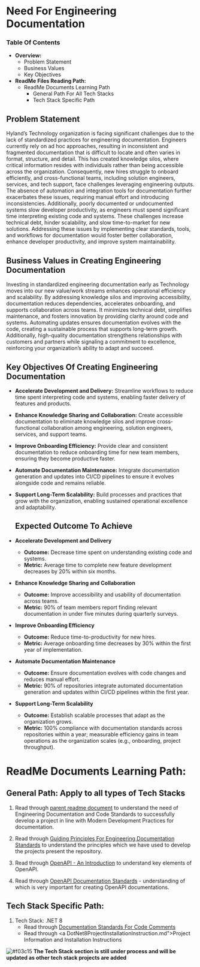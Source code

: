 # Need For Engineering Documentation

### Table Of Contents
* **Overview:**
  - Problem Statement
  - Business Values
  - Key Objectives
* **ReadMe Files Reading Path:**
  - ReadMe Documents Learning Path
    - General Path For All Tech Stacks
    - Tech Stack Specific Path

## Problem Statement
Hyland’s Technology organization is facing significant challenges due to the lack of standardized practices for engineering documentation. Engineers currently rely on ad hoc approaches, resulting in inconsistent and fragmented documentation that is difficult to locate and often varies in format, structure, and detail. This has created knowledge silos, where critical information resides with individuals rather than being accessible across the organization. Consequently, new hires struggle to onboard efficiently, and cross-functional teams, including solution engineers, services, and tech support, face challenges leveraging engineering outputs. The absence of automation and integration tools for documentation further exacerbates these issues, requiring manual effort and introducing inconsistencies. Additionally, poorly documented or undocumented systems slow developer productivity, as engineers must spend significant time interpreting existing code and systems. These challenges increase technical debt, hinder scalability, and slow time-to-market for new solutions. Addressing these issues by implementing clear standards, tools, and workflows for documentation would foster better collaboration, enhance developer productivity, and improve system maintainability.
## Business Values in Creating Engineering Documentation
Investing in standardized engineering documentation early as Technology moves into our new value/work streams enhances operational efficiency and scalability. By addressing knowledge silos and improving accessibility, documentation reduces dependencies, accelerates onboarding, and supports collaboration across teams. It minimizes technical debt, simplifies maintenance, and fosters innovation by providing clarity around code and systems. Automating updates ensures documentation evolves with the code, creating a sustainable process that supports long-term growth. Additionally, high-quality documentation strengthens relationships with customers and partners while signaling a commitment to excellence, reinforcing your organization’s ability to adapt and succeed.
## Key Objectives Of Creating Engineering Documentation
* **Accelerate Development and Delivery:** Streamline workflows to reduce time spent interpreting code and systems, enabling faster delivery of features and products.

* **Enhance Knowledge Sharing and Collaboration:** Create accessible documentation to eliminate knowledge silos and improve cross-functional collaboration among engineering, solution engineers, services, and support teams.

* **Improve Onboarding Efficiency:** Provide clear and consistent documentation to reduce onboarding time for new team members, ensuring they become productive faster.

* **Automate Documentation Maintenance:** Integrate documentation generation and updates into CI/CD pipelines to ensure it evolves alongside code and remains reliable.

* **Support Long-Term Scalability:** Build processes and practices that grow with the organization, enabling sustained operational excellence and adaptability.
  ## Expected Outcome To Achieve
* **Accelerate Development and Delivery**
  - **Outcome:** Decrease time spent on understanding existing code and systems.
  - **Metric:** Average time to complete new feature development decreases by 20% within six months.

* **Enhance Knowledge Sharing and Collaboration**
  - **Outcome:** Improve accessibility and usability of documentation across teams.
  - **Metric:** 90% of team members report finding relevant documentation in under five minutes during quarterly surveys.

* **Improve Onboarding Efficiency**
  - **Outcome:** Reduce time-to-productivity for new hires.
  - **Metric:** Average onboarding time decreases by 30% within the first year of implementation.

* **Automate Documentation Maintenance**
  - **Outcome:** Ensure documentation evolves with code changes and reduces manual effort.
  - **Metric:** 90% of repositories integrate automated documentation generation and updates within CI/CD pipelines within the first year.

* **Support Long-Term Scalability**
  - **Outcome:** Establish scalable processes that adapt as the organization grows.
  - **Metric:** 100% compliance with documentation standards across repositories within a year; measurable efficiency gains in team operations as the organization scales (e.g., onboarding, project throughput).
  
# ReadMe Documents Learning Path:

## General Path: Apply to all types of Tech Stacks

1. Read through <a href="README.md">parent readme document</a> to understand the need of Engineering Documentation and Code Standards to successfully develop a project in line with Modern Development Practices for documentation.
     
2. Read through <a href="EngineeringDocumentationStandards_GuidingPrinciples_ReadMe.md">Guiding Principles For Engineering Documentation Standards<a> to understand the principles which we have used to develop the projects present the repository.
 
3. Read through <a href="OpenAPIIntroduction_ReadMe.md">OpenAPI - An Introduction</a> to understand key elements of OpenAPI.

4. Read through <a href="OpenAPIStandards_ReadMe.md">OpenAPI Documentation Standards</a> - understanding of which is very important for creating OpenAPI documentations.

## Tech Stack Specific Path:

1. Tech Stack: .NET 8   
     - Read through <a href="CodeCommentsStandardsDorNet8.md">Documentation Standards For Code Comments</a>
     - Read through <a DotNet8ProjectInstallationInstruction.md">Project Information and Installation Instructions</a>

![#f03c15](https://placehold.co/15x15/f03c15/f03c15.png)
  **The Tech Stack section is still under process and will be updated as other tech stack projects are added**
